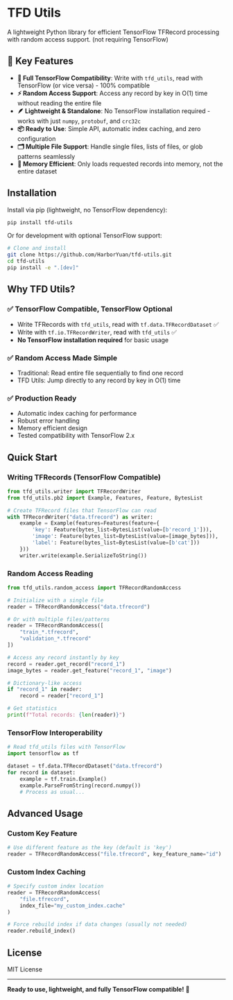 # TFD Utils

A lightweight Python library for efficient TensorFlow TFRecord processing with random access support. (not requiring TensorFlow)

## 🚀 Key Features

- **🔄 Full TensorFlow Compatibility**: Write with `tfd_utils`, read with TensorFlow (or vice versa) - 100% compatible
- **⚡ Random Access Support**: Access any record by key in O(1) time without reading the entire file
- **🪶 Lightweight & Standalone**: No TensorFlow installation required - works with just `numpy`, `protobuf`, and `crc32c`
- **📦 Ready to Use**: Simple API, automatic index caching, and zero configuration
- **🗂️ Multiple File Support**: Handle single files, lists of files, or glob patterns seamlessly
- **💾 Memory Efficient**: Only loads requested records into memory, not the entire dataset

## Installation

Install via pip (lightweight, no TensorFlow dependency):

```bash
pip install tfd-utils
```

Or for development with optional TensorFlow support:

```bash
# Clone and install
git clone https://github.com/HarborYuan/tfd-utils.git
cd tfd-utils
pip install -e ".[dev]"
```

## Why TFD Utils?

### ✅ **TensorFlow Compatible, TensorFlow Optional**
- Write TFRecords with `tfd_utils`, read with `tf.data.TFRecordDataset` ✅
- Write with `tf.io.TFRecordWriter`, read with `tfd_utils` ✅
- **No TensorFlow installation required** for basic usage

### ✅ **Random Access Made Simple**
- Traditional: Read entire file sequentially to find one record
- TFD Utils: Jump directly to any record by key in O(1) time

### ✅ **Production Ready**
- Automatic index caching for performance
- Robust error handling
- Memory efficient design
- Tested compatibility with TensorFlow 2.x

## Quick Start

### Writing TFRecords (TensorFlow Compatible)

```python
from tfd_utils.writer import TFRecordWriter
from tfd_utils.pb2 import Example, Features, Feature, BytesList

# Create TFRecord files that TensorFlow can read
with TFRecordWriter("data.tfrecord") as writer:
    example = Example(features=Features(feature={
        'key': Feature(bytes_list=BytesList(value=[b'record_1'])),
        'image': Feature(bytes_list=BytesList(value=[image_bytes])),
        'label': Feature(bytes_list=BytesList(value=[b'cat']))
    }))
    writer.write(example.SerializeToString())
```

### Random Access Reading

```python
from tfd_utils.random_access import TFRecordRandomAccess

# Initialize with a single file
reader = TFRecordRandomAccess("data.tfrecord")

# Or with multiple files/patterns
reader = TFRecordRandomAccess([
    "train_*.tfrecord",
    "validation_*.tfrecord"
])

# Access any record instantly by key
record = reader.get_record("record_1")
image_bytes = reader.get_feature("record_1", "image")

# Dictionary-like access
if "record_1" in reader:
    record = reader["record_1"]

# Get statistics
print(f"Total records: {len(reader)}")
```

### TensorFlow Interoperability

```python
# Read tfd_utils files with TensorFlow
import tensorflow as tf

dataset = tf.data.TFRecordDataset("data.tfrecord")
for record in dataset:
    example = tf.train.Example()
    example.ParseFromString(record.numpy())
    # Process as usual...
```

## Advanced Usage

### Custom Key Feature

```python
# Use different feature as the key (default is 'key')
reader = TFRecordRandomAccess("file.tfrecord", key_feature_name="id")
```

### Custom Index Caching

```python
# Specify custom index location
reader = TFRecordRandomAccess(
    "file.tfrecord",
    index_file="my_custom_index.cache"
)

# Force rebuild index if data changes (usually not needed)
reader.rebuild_index()
```

## License

MIT License

---

**Ready to use, lightweight, and fully TensorFlow compatible!** 🚀
